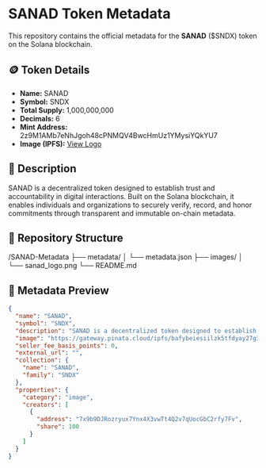 # SANAD Token Metadata

This repository contains the official metadata for the **SANAD** ($SNDX) token on the Solana blockchain.

## 🪙 Token Details
- **Name:** SANAD
- **Symbol:** SNDX
- **Total Supply:** 1,000,000,000
- **Decimals:** 6
- **Mint Address:** 2z9M1AMb7eNhJgoh48cPNMQV4BwcHmUz1YMysiYQkYU7
- **Image (IPFS):** [View Logo](https://gateway.pinata.cloud/ipfs/bafybeiesiilzk5tfdyay27g3v2qaelrftjtc7q2y5i426us54lu5lwkekq)

## 📄 Description
SANAD is a decentralized token designed to establish trust and accountability in digital interactions. Built on the Solana blockchain, it enables individuals and organizations to securely verify, record, and honor commitments through transparent and immutable on-chain metadata.

## 📂 Repository Structure
/SANAD-Metadata
├── metadata/
│ └── metadata.json
├── images/
│ └── sanad_logo.png
└── README.md

## 🧾 Metadata Preview
```json
{
  "name": "SANAD",
  "symbol": "SNDX",
  "description": "SANAD is a decentralized token designed to establish trust and accountability in digital interactions...",
  "image": "https://gateway.pinata.cloud/ipfs/bafybeiesiilzk5tfdyay27g3v2qaelrftjtc7q2y5i426us54lu5lwkekq",
  "seller_fee_basis_points": 0,
  "external_url": "",
  "collection": {
    "name": "SANAD",
    "family": "SNDX"
  },
  "properties": {
    "category": "image",
    "creators": [
      {
        "address": "7x9b9DJRozryux7Ynx4X3vwTt4Q2v7qUocGbC2rfy7Fv",
        "share": 100
      }
    ]
  }
}
